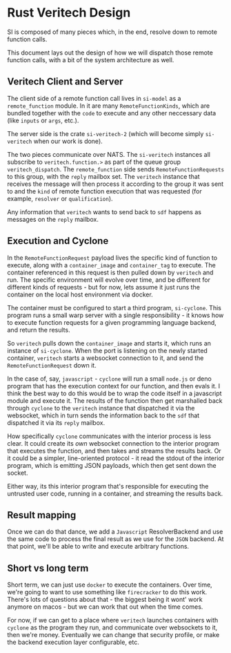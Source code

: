 # Rust Veritech Design

SI is composed of many pieces which, in the end, resolve down to remote function calls.

This document lays out the design of how we will dispatch those remote function calls, 
with a bit of the system architecture as well.

## Veritech Client and Server

The client side of a remote function call lives in `si-model` as a `remote_function`
module. In it are many `RemoteFunctionKinds`, which are bundled together with the `code`
to execute and any other neccessary data (like `inputs` or `args`, etc.). 

The server side is the crate `si-veritech-2` (which will become simply `si-veritech` when
our work is done). 

The two pieces communicate over NATS. The `si-veritech` instances all subscribe to 
`veritech.function.>` as part of the queue group `veritech_dispatch`. The `remote_function`
side sends `RemoteFunctionRequests` to this group, with the `reply` mailbox set. The
`veritech` instance that receives the message will then process it according to the
group it was sent to and the `kind` of remote function execution that was requested
(for example, `resolver` or `qualification`).

Any information that `veritech` wants to send back to `sdf` happens as messages 
on the `reply` mailbox. 

## Execution and Cyclone

In the `RemoteFunctionRequest` payload lives the specific kind of function to execute,
along with a `container_image` and `container_tag` to execute. The container referenced
in this request is then pulled down by `veritech` and run. The specific environment will
evolve over time, and be different for different kinds of requests - but for now, lets
assume it just runs the container on the local host environment via docker.

The container must be configured to start a third program, `si-cyclone`. This program
runs a small warp server with a single responsibility - it knows how to execute function
requests for a given programming language backend, and return the results.

So `veritech` pulls down the `container_image` and starts it, which runs an instance of
`si-cyclone`. When the port is listening on the newly started container, `veritech` starts
a websocket connection to it, and send the `RemoteFunctionRequest` down it.

In the case of, say, `javascript` - `cyclone` will run a small `node.js` or deno program
that has the execution context for our function, and then evals it. I think the best way
to do this would be to wrap the code itself in a javascript module and execute it. The
results of the function then get marshalled back through `cyclone` to the `veritech`
instance that dispatched it via the websocket, which in turn sends the information back
to the `sdf` that dispatched it via its `reply` mailbox. 

How specifically `cyclone` communicates with the interior process is less clear. It could
create its *own* websocket connection to the interior program that executes the function,
and then takes and streams the results back. Or it could be a simpler, line-oriented
protocol - it read the stdout of the interior program, which is emitting JSON payloads,
which then get sent down the socket.

Either way, its this interior program that's responsible for executing the untrusted
user code, running in a container, and streaming the results back.

## Result mapping

Once we can do that dance, we add a `Javascript` ResolverBackend and use the same
code to process the final result as we use for the `JSON` backend. At that point,
we'll be able to write and execute arbitrary functions.

## Short vs long term

Short term, we can just use `docker` to execute the containers. Over time, we're going to
want to use something like `firecracker` to do this work. There's lots of questions about
that - the biggest being it wont' work anymore on macos - but we can work that out when
the time comes. 

For now, if we can get to a place where `veritech` launches containers with `cyclone`
as the program they run, and communicate over websockets to it, then we're money.
Eventually we can change that security profile, or make the backend execution layer
configurable, etc.
